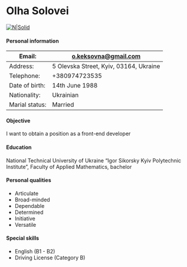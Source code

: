 # Olha Solovei #
[![N|Solid](https://icons-for-free.com/iconfiles/png/128/facebook+logo+logo+website+icon-1320190502625926346.png)](https://www.facebook.com/o.keksovna)
#### Personal information ####
| Email: | o.keksovna@gmail.com |
| ------ | ------ |
| Address: |5 Olevska Street, Kyiv, 03164, Ukraine |
| Telephone:| +380974723535  |
|Date of birth:|14th June 1988 |
| Nationality: | Ukrainian |
| Marial status:| Married |
#### Objective ####
I want to obtain a position as a front-end developer
#### Education ####
National Technical University of Ukraine
“Igor Sikorsky Kyiv Polytechnic Institute”, Faculty of Applied Mathematics, bachelor
#### Personal qualities ####
* Articulate
* Broad-minded
* Dependable
* Determined
* Initiative
* Versatile
#### Special skills ####
* English (B1 - B2)
* Driving License (Category B)
